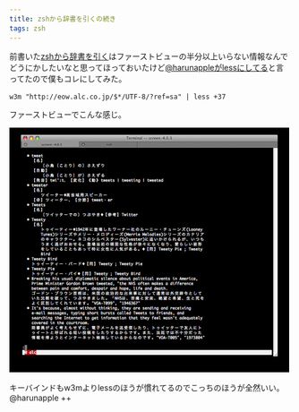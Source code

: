 ```yaml
---
title: zshから辞書を引くの続き
tags: zsh
---
```


前書いた[zshから辞書を引く](/archive/2009/10/06093250.html)はファーストビューの半分以上いらない情報なんでどうにかしたいなと思ってほっておいたけど[@harunappleがlessにしてる](http://twitter.com/harunapple/statuses/7975690388)と言ってたので僕もコレにしてみた。

    w3m "http://eow.alc.co.jp/$*/UTF-8/?ref=sa" | less +37

ファーストビューでこんな感じ。

![alc検索のファーストビュー](/img/posts/2010-01-20-20142405/alc.png)

キーバインドもw3mよりlessのほうが慣れてるのでこっちのほうが全然いい。@harunapple ++
